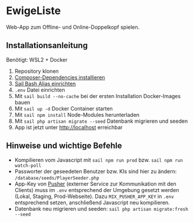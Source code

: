 # EwigeListe

Web-App zum Offline- und Online-Doppelkopf spielen.

## Installationsanleitung
Benötigt: WSL2 + Docker
1. Repository klonen
2. [Composer-Dependencies installieren](https://laravel.com/docs/8.x/sail#executing-composer-commands)
3. [Sail Bash Alias einrichten](https://laravel.com/docs/8.x/sail#configuring-a-bash-alias)
4. ```.env``` Datei einrichten
5. Mit ```sail build --no-cache``` bei der ersten Installation Docker-Images bauen
6. Mit ```sail up -d``` Docker Container starten
7. Mit ```sail npm install``` Node-Modules herunterladen
8. Mit ```sail php artisan migrate --seed``` Datenbank migrieren und seeden
9. App ist jetzt unter [http://localhost](http://localhost) erreichbar

## Hinweise und wichtige Befehle
* Kompilieren vom Javascript mit ```sail npm run prod``` bzw. ```sail npm run watch-poll```
* Passworter der geseedeten Benutzer bzw. KIs sind hier zu ändern: ```/database/seeds/PlayerSeeder.php```
* App-Key von [Pusher](https://pusher.com) (externer Service zur Kommunikation mit den Clients) muss im ```.env``` entsprechend der Umgebung gesetzt werden (Lokal, Staging, Prod-Webseite). Dazu ```MIX_PUSHER_APP_KEY``` in ```.env``` entsprechend setzen, anschließend Javascript neu kompilieren.
* Datenbank neu migrieren und seeden: ```sail php artisan migrate:fresh --seed```
